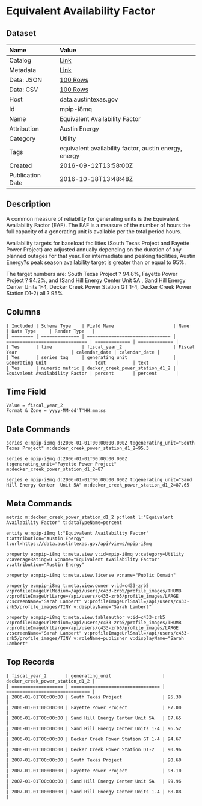 # Equivalent Availability Factor

## Dataset

| Name | Value |
| :--- | :---- |
| Catalog | [Link](https://catalog.data.gov/dataset/equivalent-availability-factor) |
| Metadata | [Link](https://data.austintexas.gov/api/views/mpip-i8mq) |
| Data: JSON | [100 Rows](https://data.austintexas.gov/api/views/mpip-i8mq/rows.json?max_rows=100) |
| Data: CSV | [100 Rows](https://data.austintexas.gov/api/views/mpip-i8mq/rows.csv?max_rows=100) |
| Host | data.austintexas.gov |
| Id | mpip-i8mq |
| Name | Equivalent Availability Factor |
| Attribution | Austin Energy |
| Category | Utility |
| Tags | equivalent availability factor, austin energy, energy |
| Created | 2016-09-12T13:58:00Z |
| Publication Date | 2016-10-18T13:48:48Z |

## Description

A common measure of reliability for generating units is the Equivalent Availability Factor (EAF). The EAF is a measure of the number of hours the full capacity of a generating unit is available per the total period hours.  
 
Availability targets for baseload facilities (South Texas Project and Fayette Power Project) are adjusted annually depending on the duration of any planned outages for that year. For intermediate and peaking facilities, Austin Energy?s peak season availability target is greater than or equal to 95%.

The target numbers are: South Texas Project ? 94.8%, Fayette Power Project ? 94.2%, and (Sand Hill Energy Center  Unit 5A , Sand Hill Energy Center Units 1-4, Decker Creek Power Station  GT 1-4,  Decker Creek Power Station  D1-2) all ? 95%

## Columns

```ls
| Included | Schema Type    | Field Name                      | Name                           | Data Type     | Render Type   |
| ======== | ============== | =============================== | ============================== | ============= | ============= |
| Yes      | time           | fiscal_year_2                   | Fiscal Year                    | calendar_date | calendar_date |
| Yes      | series tag     | generating_unit                 | Generating Unit                | text          | text          |
| Yes      | numeric metric | decker_creek_power_station_d1_2 | Equivalent Availability Factor | percent       | percent       |
```

## Time Field

```ls
Value = fiscal_year_2
Format & Zone = yyyy-MM-dd'T'HH:mm:ss
```

## Data Commands

```ls
series e:mpip-i8mq d:2006-01-01T00:00:00.000Z t:generating_unit="South Texas Project" m:decker_creek_power_station_d1_2=95.3

series e:mpip-i8mq d:2006-01-01T00:00:00.000Z t:generating_unit="Fayette Power Project" m:decker_creek_power_station_d1_2=87

series e:mpip-i8mq d:2006-01-01T00:00:00.000Z t:generating_unit="Sand Hill Energy Center  Unit 5A" m:decker_creek_power_station_d1_2=87.65
```

## Meta Commands

```ls
metric m:decker_creek_power_station_d1_2 p:float l:"Equivalent Availability Factor" t:dataTypeName=percent

entity e:mpip-i8mq l:"Equivalent Availability Factor" t:attribution="Austin Energy" t:url=https://data.austintexas.gov/api/views/mpip-i8mq

property e:mpip-i8mq t:meta.view v:id=mpip-i8mq v:category=Utility v:averageRating=0 v:name="Equivalent Availability Factor" v:attribution="Austin Energy"

property e:mpip-i8mq t:meta.view.license v:name="Public Domain"

property e:mpip-i8mq t:meta.view.owner v:id=c433-zrb5 v:profileImageUrlMedium=/api/users/c433-zrb5/profile_images/THUMB v:profileImageUrlLarge=/api/users/c433-zrb5/profile_images/LARGE v:screenName="Sarah Lambert" v:profileImageUrlSmall=/api/users/c433-zrb5/profile_images/TINY v:displayName="Sarah Lambert"

property e:mpip-i8mq t:meta.view.tableauthor v:id=c433-zrb5 v:profileImageUrlMedium=/api/users/c433-zrb5/profile_images/THUMB v:profileImageUrlLarge=/api/users/c433-zrb5/profile_images/LARGE v:screenName="Sarah Lambert" v:profileImageUrlSmall=/api/users/c433-zrb5/profile_images/TINY v:roleName=publisher v:displayName="Sarah Lambert"
```

## Top Records

```ls
| fiscal_year_2       | generating_unit                   | decker_creek_power_station_d1_2 | 
| =================== | ================================= | =============================== | 
| 2006-01-01T00:00:00 | South Texas Project               | 95.30                           | 
| 2006-01-01T00:00:00 | Fayette Power Project             | 87.00                           | 
| 2006-01-01T00:00:00 | Sand Hill Energy Center Unit 5A   | 87.65                           | 
| 2006-01-01T00:00:00 | Sand Hill Energy Center Units 1-4 | 96.52                           | 
| 2006-01-01T00:00:00 | Decker Creek Power Station GT 1-4 | 94.67                           | 
| 2006-01-01T00:00:00 | Decker Creek Power Station D1-2   | 90.96                           | 
| 2007-01-01T00:00:00 | South Texas Project               | 90.60                           | 
| 2007-01-01T00:00:00 | Fayette Power Project             | 93.10                           | 
| 2007-01-01T00:00:00 | Sand Hill Energy Center Unit 5A   | 99.96                           | 
| 2007-01-01T00:00:00 | Sand Hill Energy Center Units 1-4 | 88.88                           | 
```